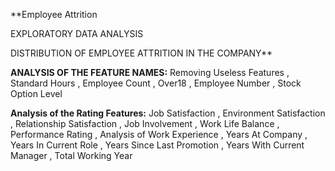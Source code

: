 **Employee Attrition 

EXPLORATORY DATA ANALYSIS

DISTRIBUTION OF EMPLOYEE ATTRITION IN THE COMPANY**

**ANALYSIS OF THE FEATURE NAMES:**
Removing Useless Features
, Standard Hours
 , Employee Count
 , Over18
 , Employee Number
 , Stock Option Level

**Analysis of the Rating Features:**
Job Satisfaction
 , Environment Satisfaction
 , Relationship Satisfaction
 , Job Involvement
 , Work Life Balance
 , Performance Rating
 , Analysis of Work Experience
 , Years At Company
 , Years In Current Role
 , Years Since Last Promotion
 , Years With Current Manager
 , Total Working Year
